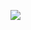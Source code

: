 <a href="https://www.instagram.com/jeayoung_06/" target="_blank"><img src="https://img.shields.io/badge/뱃지레이블-배경색?style=for-the-badge&logo=instagram&logoColor=#E4405F"/></a>


<!--
**domangga/domangga** is a ✨ _special_ ✨ repository because its `README.md` (this file) appears on your GitHub profile.

Here are some ideas to get you started:

- 🔭 I’m currently working on ...
- 🌱 I’m currently learning ...
- 👯 I’m looking to collaborate on ...
- 🤔 I’m looking for help with ...
- 💬 Ask me about ...
- 📫 How to reach me: ...
- 😄 Pronouns: ...
- ⚡ Fun fact: ...
-->
